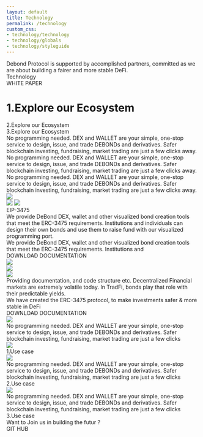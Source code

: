 ```yaml
---
layout: default
title: Technology
permalink: /technology
custom_css: 
- technology/technology
- technology/globals
- technology/styleguide
---
```



<input type="hidden" id="anPageName" name="page" value="technology"/>
<div class="container-center-horizontal">
    <div class="technology screen">
        <div class="team">
            <div class="overlap-group">
                <div class="debond-protocol-is-s body-text-big30pt">
                    Debond Protocol is supported by accomplished partners, committed as we are about building a fairer
                    and
                    more stable DeFi.
                </div>
                <div class="team-title-h1">
                    Technology   
                </div>
            </div>
        </div>
        <div class="overlap-group8">
            <div class="surname button-text18pt">WHITE PAPER</div>
        </div>
        <div class="material-surfaces-container h2heading60pt">
            <h1 class="material-surfaces-1">
                <span class="span h2heading60pt">1</span><span class="span-1 h2heading60pt">.Explore our </span
            ><span class="span h2heading60pt">Ecosystem</span>
            </h1>
            <div class="material-surfaces">
                <span class="span h2heading60pt">2</span><span class="span-1 h2heading60pt">.Explore our</span
            ><span class="span h2heading60pt"> Ecosystem</span>
            </div>
            <div class="material-surfaces">
                <span class="span h2heading60pt">3</span><span class="span-1 h2heading60pt">.Explore our</span
            ><span class="span h2heading60pt"> Ecosystem</span>
            </div>
        </div>
        <div class="no-programming-neede-container body-text-medium20pt">
            <div class="no-programming-neede-1">
                No programming needed. DEX and WALLET are your simple, one-stop service to design, issue, and trade
                DEBONDs
                and derivatives. Safer blockchain investing, fundraising, market trading are just a few clicks away.
            </div>
            <div class="no-programming-neede-2">
                No programming needed. DEX and WALLET are your simple, one-stop service to design, issue, and trade
                DEBONDs
                and derivatives. Safer blockchain investing, fundraising, market trading are just a few clicks away.
            </div>
            <div class="no-programming-neede-3">
                No programming needed. DEX and WALLET are your simple, one-stop service to design, issue, and trade
                DEBONDs
                and derivatives. Safer blockchain investing, fundraising, market trading are just a few clicks away.
            </div>
        </div>
        <div class="overlap-group3">
            <div class="frame-93">
                <img
                        class="vector"
                        src="https://anima-uploads.s3.amazonaws.com/projects/622f8666d9eb67edfe7abb9c/releases/622ff5251186269d7d81c52e/img/vector-1@1x.svg"
                />
                <div class="overlap-group2">
                    <img
                            class="rectangle-29"
                            src="https://anima-uploads.s3.amazonaws.com/projects/622f8666d9eb67edfe7abb9c/releases/622ff5251186269d7d81c52e/img/rectangle-29@1x.svg"
                    />
                    <img
                            class="vector-1"
                            src="https://anima-uploads.s3.amazonaws.com/projects/622f8666d9eb67edfe7abb9c/releases/622ff5251186269d7d81c52e/img/vector@1x.svg"
                    />
                    <div class="rectangle-30"></div>
                    <div class="frame-94">
                        <div class="eip-3475">EIP-3475</div>
                        <div class="we-provide-de-bond-de inter-normal-white-20px">
                            We provide DeBond DEX, wallet and other visualized bond creation tools that meet the
                            ERC-3475
                            requirements. Institutions and individuals can design their own bonds and use them to raise
                            fund with
                            our visualized programming port.
                        </div>
                        <div class="we-provide-de-bond-de inter-normal-white-20px">
                            We provide DeBond DEX, wallet and other visualized bond creation tools that meet the
                            ERC-3475
                            requirements. Institutions and
                        </div>
                    </div>
                    <div class="ellipse-5"></div>
                    <div class="x1440main-ctanormal-state">
                        <div class="use-app button-text18pt">DOWNLOAD DOCUMENTATION</div>
                    </div>
                </div>
            </div>
            <img
                    class="ellipse-4"
                    src="https://anima-uploads.s3.amazonaws.com/projects/622f8666d9eb67edfe7abb9c/releases/622ff5251186269d7d81c52e/img/ellipse-4@2x.svg"
            />
        </div>
        <div class="bloc-i-top-banner">
            <div class="debond-definition">
                <div class="ellipse-5-1"></div>
                <img
                        class="line-3"
                        src="https://anima-uploads.s3.amazonaws.com/projects/622f8666d9eb67edfe7abb9c/releases/622ff5251186269d7d81c52e/img/line-3@1x.svg"
                />
                <div class="ellipse-4-1"></div>
            </div>
            <div class="frame-91">
                <div class="frame-88">
                    <div class="overlap-group-1">
                        <img
                                class="material-surfaces-2"
                                src="https://anima-uploads.s3.amazonaws.com/projects/622f8666d9eb67edfe7abb9c/releases/622ff5251186269d7d81c52e/img/material---surfaces-2@1x.png"
                        />
                    </div>
                    <div class="providing-documentat body-text-medium20pt">
                        Providing documentation, and code structure etc. Decentralized Financial markets are extremely
                        volatile
                        today. In TradFi, bonds play that role with their predictable yields.<br/>We have created the
                        ERC-3475
                        protocol, to make investments safer &amp; more stable in DeFi
                    </div>
                </div>
                <div class="x1440main-ctanormal-state-1">
                    <div class="use-app button-text18pt">DOWNLOAD DOCUMENTATION</div>
                </div>
            </div>
        </div>
        <div class="overlap-group7">
            <img
                    class="material-surfaces-3"
                    src="https://anima-uploads.s3.amazonaws.com/projects/622f8666d9eb67edfe7abb9c/releases/622ff5251186269d7d81c52e/img/material---surfaces@1x.png"
            />
        </div>
        <div class="overlap-group-container">
            <div class="overlap-group4">
                <div class="no-programming-neede body-text-medium20pt">
                    No programming needed. DEX and WALLET are your simple, one-stop service to design, issue, and trade
                    DEBONDs and derivatives. Safer blockchain investing, fundraising, market trading are just a few
                    clicks
                </div>
                <img
                        class="unnamed-1-1"
                        src="https://anima-uploads.s3.amazonaws.com/projects/622f8666d9eb67edfe7abb9c/releases/622ff5251186269d7d81c52e/img/unnamed--1--11@2x.png"
                />
                <div class="material-surfaces-4 h3heading32pt">
                    <span class="span-1 h3heading32pt"> 1.</span><span class="span h3heading32pt">Use case</span>
                </div>
            </div>
            <div class="overlap-group5">
                <img
                        class="unnamed-1-1"
                        src="https://anima-uploads.s3.amazonaws.com/projects/622f8666d9eb67edfe7abb9c/releases/622ff5251186269d7d81c52e/img/unnamed--1--11@2x.png"
                />
                <div class="no-programming-neede body-text-medium20pt">
                    No programming needed. DEX and WALLET are your simple, one-stop service to design, issue, and trade
                    DEBONDs and derivatives. Safer blockchain investing, fundraising, market trading are just a few
                    clicks
                </div>
                <div class="material-surfaces-5 h3heading32pt">
                    <span class="span-1 h3heading32pt"> 2.</span><span class="span h3heading32pt">Use case</span>
                </div>
            </div>
            <div class="overlap-group6">
                <img
                        class="unnamed-1-1"
                        src="https://anima-uploads.s3.amazonaws.com/projects/622f8666d9eb67edfe7abb9c/releases/622ff5251186269d7d81c52e/img/unnamed--1--11@2x.png"
                />
                <div class="no-programming-neede body-text-medium20pt">
                    No programming needed. DEX and WALLET are your simple, one-stop service to design, issue, and trade
                    DEBONDs and derivatives. Safer blockchain investing, fundraising, market trading are just a few
                    clicks
                </div>
                <div class="material-surfaces-6 h3heading32pt">
                    <span class="span-1 h3heading32pt"> 3.</span><span class="span h3heading32pt">Use case</span>
                </div>
            </div>
        </div>
        <div class="want-to-join-us-in-building-the-futur h2heading60pt">Want to Join us in building the futur ?</div>
        <div class="x1440main-ctanormal-state-2">
            <div class="use-app-1 button-text18pt">GIT HUB</div>
        </div>
    </div>
</div>

